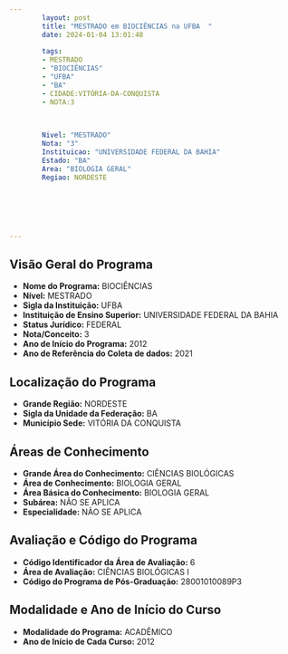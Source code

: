 ```yaml
---
        layout: post
        title: "MESTRADO em BIOCIÊNCIAS na UFBA  "
        date: 2024-01-04 13:01:48
     
        tags:
        - MESTRADO
        - "BIOCIÊNCIAS"
        - "UFBA"
        - "BA"
        - CIDADE:VITÓRIA-DA-CONQUISTA
        - NOTA:3
        
       

        Nivel: "MESTRADO"
        Nota: "3"
        Instituicao: "UNIVERSIDADE FEDERAL DA BAHIA"
        Estado: "BA"
        Area: "BIOLOGIA GERAL"
        Regiao: NORDESTE
        
        
        
        
        
        
---
```

## Visão Geral do Programa
- **Nome do Programa:** BIOCIÊNCIAS
- **Nível:** MESTRADO
- **Sigla da Instituição:** UFBA
- **Instituição de Ensino Superior:** UNIVERSIDADE FEDERAL DA BAHIA
- **Status Jurídico:** FEDERAL
- **Nota/Conceito:** 3
- **Ano de Início do Programa:** 2012
- **Ano de Referência do Coleta de dados:** 2021

## Localização do Programa
- **Grande Região:** NORDESTE
- **Sigla da Unidade da Federação:** BA
- **Município Sede:** VITÓRIA DA CONQUISTA

## Áreas de Conhecimento
- **Grande Área do Conhecimento:** CIÊNCIAS BIOLÓGICAS
- **Área de Conhecimento:** BIOLOGIA GERAL
- **Área Básica do Conhecimento:** BIOLOGIA GERAL
- **Subárea:** NÃO SE APLICA
- **Especialidade:** NÃO SE APLICA

## Avaliação e Código do Programa
- **Código Identificador da Área de Avaliação:** 6
- **Área de Avaliação:** CIÊNCIAS BIOLÓGICAS I
- **Código do Programa de Pós-Graduação:** 28001010089P3


## Modalidade e Ano de Início do Curso
- **Modalidade do Programa:** ACADÊMICO
- **Ano de Início de Cada Curso:** 2012
